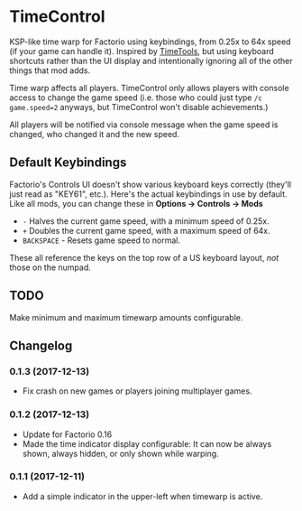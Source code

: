 # TimeControl
KSP-like time warp for Factorio using keybindings, from 0.25x to 64x speed (if your game can handle it).  Inspired
by [TimeTools](https://mods.factorio.com/mods/binbinhfr/TimeTools), but using keyboard shortcuts rather than the UI
display and intentionally ignoring all of the other things that mod adds.
  
Time warp affects all players.  TimeControl only allows players with console access to change the game speed (i.e. 
those who could just type `/c game.speed=2` anyways, but TimeControl won't disable achievements.)

All players will be notified via console message when the game speed is changed, who changed it and the new speed. 

## Default Keybindings

Factorio's Controls UI doesn't show various keyboard keys correctly (they'll just read as "KEY61", etc.).  Here's the 
actual keybindings in use by default.  Like all mods, you can change these in **Options -> Controls -> Mods**

 - `-` Halves the current game speed, with a minimum speed of 0.25x.
 - `+` Doubles the current game speed, with a maximum speed of 64x. 
 - `BACKSPACE` - Resets game speed to normal.
 
These all reference the keys on the top row of a US keyboard layout, *not* those on the numpad.
 
## TODO

Make minimum and maximum timewarp amounts configurable.

## Changelog

### 0.1.3 (2017-12-13)
* Fix crash on new games or players joining multiplayer games.

### 0.1.2 (2017-12-13)
* Update for Factorio 0.16
* Made the time indicator display configurable: It can now be always shown, always hidden, or only shown while warping.

### 0.1.1 (2017-12-11)
 
* Add a simple indicator in the upper-left when timewarp is active.
